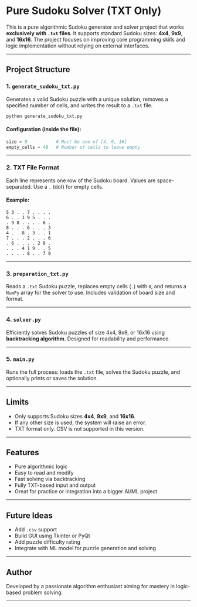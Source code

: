 # Pure Sudoku Solver (TXT Only)

This is a pure algorithmic Sudoku generator and solver project that works **exclusively with `.txt` files**. It supports standard Sudoku sizes: **4x4**, **9x9**, and **16x16**. The project focuses on improving core programming skills and logic implementation without relying on external interfaces.

---

## Project Structure

### 1. `generate_sudoku_txt.py`
Generates a valid Sudoku puzzle with a unique solution, removes a specified number of cells, and writes the result to a `.txt` file.

```bash
python generate_sudoku_txt.py
```

#### Configuration (inside the file):
```python
size = 9           # Must be one of [4, 9, 16]
empty_cells = 40   # Number of cells to leave empty
```

---

### 2. TXT File Format

Each line represents one row of the Sudoku board. Values are space-separated. Use a `.` (dot) for empty cells.

#### Example:
```
5 3 . . 7 . . . .
6 . . 1 9 5 . . .
. 9 8 . . . . 6 .
8 . . . 6 . . . 3
4 . . 8 . 3 . . 1
7 . . . 2 . . . 6
. 6 . . . . 2 8 .
. . . 4 1 9 . . 5
. . . . 8 . . 7 9
```

---

### 3. `preparation_txt.py`
Reads a `.txt` Sudoku puzzle, replaces empty cells (`.`) with `0`, and returns a `NumPy` array for the solver to use. Includes validation of board size and format.

---

### 4. `solver.py`
Efficiently solves Sudoku puzzles of size 4x4, 9x9, or 16x16 using **backtracking algorithm**. Designed for readability and performance.

---

### 5. `main.py`
Runs the full process: loads the `.txt` file, solves the Sudoku puzzle, and optionally prints or saves the solution.

---

## Limits
- Only supports Sudoku sizes **4x4**, **9x9**, and **16x16**.
- If any other size is used, the system will raise an error.
- TXT format only. CSV is not supported in this version.

---

## Features
- Pure algorithmic logic
- Easy to read and modify
- Fast solving via backtracking
- Fully TXT-based input and output
- Great for practice or integration into a bigger AI/ML project

---

## Future Ideas
- Add `.csv` support
- Build GUI using Tkinter or PyQt
- Add puzzle difficulty rating
- Integrate with ML model for puzzle generation and solving

---

## Author
Developed by a passionate algorithm enthusiast aiming for mastery in logic-based problem solving.

---